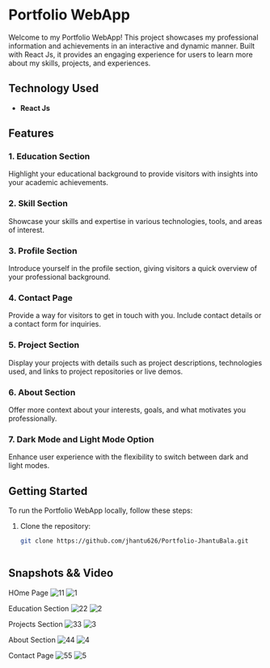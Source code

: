 # Portfolio WebApp

Welcome to my Portfolio WebApp! This project showcases my professional information and achievements in an interactive and dynamic manner. Built with React Js, it provides an engaging experience for users to learn more about my skills, projects, and experiences.

## Technology Used

- **React Js**

## Features

### 1. **Education Section**

Highlight your educational background to provide visitors with insights into your academic achievements.

### 2. **Skill Section**

Showcase your skills and expertise in various technologies, tools, and areas of interest.

### 3. **Profile Section**

Introduce yourself in the profile section, giving visitors a quick overview of your professional background.

### 4. **Contact Page**

Provide a way for visitors to get in touch with you. Include contact details or a contact form for inquiries.

### 5. **Project Section**

Display your projects with details such as project descriptions, technologies used, and links to project repositories or live demos.

### 6. **About Section**

Offer more context about your interests, goals, and what motivates you professionally.

### 7. **Dark Mode and Light Mode Option**

Enhance user experience with the flexibility to switch between dark and light modes.


## Getting Started

To run the Portfolio WebApp locally, follow these steps:

1. Clone the repository:

   ```bash
   git clone https://github.com/jhantu626/Portfolio-JhantuBala.git


```
```



## Snapshots && Video

HOme Page
![11](https://github.com/jhantu626/Portfolio-JhantuBala/assets/108252921/987d8a6f-82fa-4998-9984-efbd2454b2a3)
![1](https://github.com/jhantu626/Portfolio-JhantuBala/assets/108252921/ce2d3b9c-b44a-44d9-b369-c9e424d68eff)


Education Section
![22](https://github.com/jhantu626/Portfolio-JhantuBala/assets/108252921/296c3d5d-6332-45df-b38d-09415252e1ba)
![2](https://github.com/jhantu626/Portfolio-JhantuBala/assets/108252921/5d1ebac4-68e7-4030-a400-48f09f926c4e)

Projects Section
![33](https://github.com/jhantu626/Portfolio-JhantuBala/assets/108252921/252a9099-8937-45c9-b0e7-fff0b8f0f679)
![3](https://github.com/jhantu626/Portfolio-JhantuBala/assets/108252921/99b1879f-83fd-49a9-9ab2-6f40e5872b1b)



About Section
![44](https://github.com/jhantu626/Portfolio-JhantuBala/assets/108252921/f0bd8304-2f76-462a-87ac-3b17f26a0cd7)
![4](https://github.com/jhantu626/Portfolio-JhantuBala/assets/108252921/3d21a8d3-7a0c-49ee-bfa5-81d2df5e4161)


Contact Page
![55](https://github.com/jhantu626/Portfolio-JhantuBala/assets/108252921/e39644f7-9c52-46cc-a83e-08d17131d7c9)
![5](https://github.com/jhantu626/Portfolio-JhantuBala/assets/108252921/dad76566-5cac-4087-8b89-697ba70bb746)







